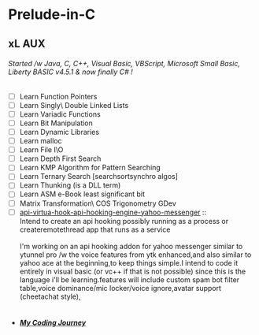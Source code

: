 # Prelude-in-C

## xL AUX<br />

###### Started /w Java, C, C++, Visual Basic, VBScript, Microsoft Small Basic, Liberty BASIC v4.5.1 & now finally C# !<br />
- [ ] Learn Function Pointers<br />
- [ ] Learn Singly\ Double Linked Lists
- [ ] Learn Variadic Functions
- [ ] Learn Bit Manipulation
- [ ] Learn Dynamic Libraries
- [ ] Learn malloc
- [ ] Learn File I\O
- [ ] Learn Depth First Search
- [ ] Learn KMP Algorithm for Pattern Searching
- [ ] Learn Ternary Search [searchsortsynchro algos]
- [ ] Learn Thunking (is a DLL term)
- [ ] Learn ASM e-Book least significant bit
- [ ] Matrix Transformation\ COS Trigonometry GDev
- [ ] [api-virtua-hook-api-hooking-engine-yahoo-messenger](https://code.google.com/archive/p/api-virtua-hook-api-hooking-engine-yahoo-messenger/) :: <br />
        Intend to create an api hooking possibly running as a process or createremotethread app that runs as a service<br /><br />
                I'm working on an api hooking addon for yahoo messenger similar to ytunnel pro /w the voice features from ytk enhanced,and also similar to yahoo ace at the beginning,to keep things simple.I intend to code it entirely in visual basic (or vc++ if that is not possible) since this is the language i'll be learning.features will include custom spam bot filter table,voice dominance/mic locker/voice ignore,avatar support (cheetachat style),<br /><br />

* ##### [My Coding Journey](https://anotepad.com/note/read/gfsrgerg)
